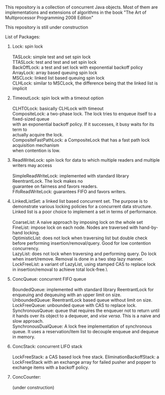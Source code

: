 This repository is a collection of concurrent Java objects. Most of them are implementations and extensions of
algorithms in the book "The Art of Multiprocessor 
Programming 2008 Edition"

This repository is still under construction

List of Packages:

1. Lock: spin lock\
  \
  TASLock: simple test and set spin lock\
  TTASLock: test and test and set spin lock\
  BackOffLock: a test and set lock with exponential backoff policy\
  ArrayLock: array based queuing spin lock\
  MSCLock: linked list based queuing spin lock\
  CLHLock: similar to MSCLock, the difference being that the linked list is implicit
  
2. TimeoutLock: spin lock with a timeout option\
  \
  CLHTOLock: basically CLHLock with timeout\
  CompositeLock: a two-phase lock. The lock tries to enqueue itself to a fixed-sized queue\
  with an exponential backoff policy. If it successes, it busy waits for its term to\
  actually acquire the lock.\
  CompositeFastPathLock: a CompositeLock that has a fast path lock acquisition mechanism\
  when contention is low.
  
3. ReadWriteLock: spin lock for data to which multiple readers and multiple writers may access\
  \
  SimpleReadWriteLock: implemented with standard library ReentrantLock. The lock makes no\
  guarantee on fairness and favors readers.\
  FifoReadWriteLock: guarantees FIFO and favors writers.
  
4. LinkedListSet: a linked list based concurrent set. The purpose is to demonstrate various
   locking policies for a concurrent data structure. Linked list is a poor choice to implement a set
   in terms of performance.\
   \
   CoarseList: A naive approach by imposing lock on the whole set\
   FineList: impose lock on each node. Nodes are traversed with hand-by-hand locking.\
   OptimisticList: does not lock when traversing list but double check before performing 
   insertion/removal/query. Good for low contention concurrency.\
   LazyList: does not lock when traversing and performing query. Do lock when insert/remove. Removal
   is done in a two step lazy manner.\
   LockFreeList: a variant of LazyList, using stamped CAS to replace lock in insertion/removal to
   achieve total lock-free.\
   
5. ConcQueue: concurrent FIFO queue\
  \
  BoundedQueue: implemented with standard library ReentrantLock for enqueuing and dequeuing with
  an upper limit on size.\
  UnboundedQueue: ReentrantLock based queue without limit on size.\
  LockFreeQueue: unbounded queue with CAS to replace lock.\
  SynchronousQueue: queue that requires the enqueuer not to return until it hands over
  its object to a dequeuer, and <i>vise versa</i>. This is a naive and slow approach.\
  SynchronousDualQueue: A lock free implementation of synchronous queue. It uses a reservation/item 
  list to decouple enqueue and dequeue in memory.
  
6. ConcStack: concurrent LIFO stack\
  \
  LockFreeStack: a CAS based lock free stack.
  EliminationBackoffStack: a LockFreeStack with an exchange array for failed pusher and 
  popper to exchange items with a backoff policy. 
  
7. ConcCounter: \
  \
  (under construction)